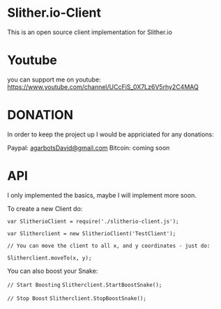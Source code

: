 # Slither.io-Client

This is an open source client implementation for Slither.io

# Youtube

you can support me on youtube:
https://www.youtube.com/channel/UCcFiS_0X7Lz6V5rhy2C4MAQ

# DONATION

In order to keep the project up I would be appriciated for any donations:

Paypal: agarbotsDavid@gmail.com
Bitcoin: coming soon

# API

I only implemented the basics, maybe I will implement more soon.

To create a new Client do:

`var SlitherioClient = require('./slitherio-client.js');`

`var Slitherclient = new SlitherioClient('TestClient');`

`// You can move the client to all x, and y coordinates - just do:`

`Slitherclient.moveTo(x, y);`

You can also boost your Snake:

`// Start Boosting`
`Slitherclient.StartBoostSnake();`

`// Stop Boost`
`Slitherclient.StopBoostSnake();`
